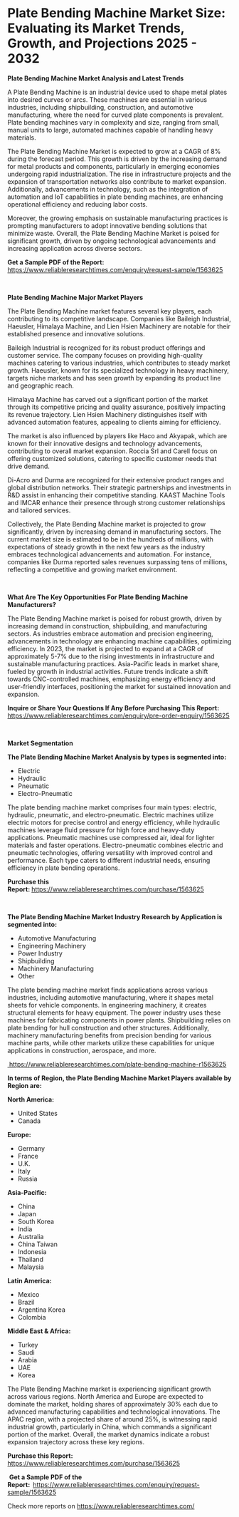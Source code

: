 <p><h1>Plate Bending Machine Market Size: Evaluating its Market Trends, Growth, and Projections 2025 - 2032</h1></p><p><strong>Plate Bending Machine Market Analysis and Latest Trends</strong></p>
<p><p>A Plate Bending Machine is an industrial device used to shape metal plates into desired curves or arcs. These machines are essential in various industries, including shipbuilding, construction, and automotive manufacturing, where the need for curved plate components is prevalent. Plate bending machines vary in complexity and size, ranging from small, manual units to large, automated machines capable of handling heavy materials.</p><p>The Plate Bending Machine Market is expected to grow at a CAGR of 8% during the forecast period. This growth is driven by the increasing demand for metal products and components, particularly in emerging economies undergoing rapid industrialization. The rise in infrastructure projects and the expansion of transportation networks also contribute to market expansion. Additionally, advancements in technology, such as the integration of automation and IoT capabilities in plate bending machines, are enhancing operational efficiency and reducing labor costs.</p><p>Moreover, the growing emphasis on sustainable manufacturing practices is prompting manufacturers to adopt innovative bending solutions that minimize waste. Overall, the Plate Bending Machine Market is poised for significant growth, driven by ongoing technological advancements and increasing application across diverse sectors.</p></p>
<p><strong>Get a Sample PDF of the Report:&nbsp;</strong> <a href="https://www.reliableresearchtimes.com/enquiry/request-sample/1563625?utm_campaign=2440&utm_medium=2&utm_source=Github&utm_content=ia&utm_term=22022025&utm_id=plate-bending-machine">https://www.reliableresearchtimes.com/enquiry/request-sample/1563625</a></p>
<p>&nbsp;</p>
<p><strong>Plate Bending Machine Major Market Players</strong></p>
<p><p>The Plate Bending Machine market features several key players, each contributing to its competitive landscape. Companies like Baileigh Industrial, Haeusler, Himalaya Machine, and Lien Hsien Machinery are notable for their established presence and innovative solutions.</p><p>Baileigh Industrial is recognized for its robust product offerings and customer service. The company focuses on providing high-quality machines catering to various industries, which contributes to steady market growth. Haeusler, known for its specialized technology in heavy machinery, targets niche markets and has seen growth by expanding its product line and geographic reach.</p><p>Himalaya Machine has carved out a significant portion of the market through its competitive pricing and quality assurance, positively impacting its revenue trajectory. Lien Hsien Machinery distinguishes itself with advanced automation features, appealing to clients aiming for efficiency.</p><p>The market is also influenced by players like Haco and Akyapak, which are known for their innovative designs and technology advancements, contributing to overall market expansion. Roccia Srl and Carell focus on offering customized solutions, catering to specific customer needs that drive demand.</p><p>Di-Acro and Durma are recognized for their extensive product ranges and global distribution networks. Their strategic partnerships and investments in R&D assist in enhancing their competitive standing. KAAST Machine Tools and IMCAR enhance their presence through strong customer relationships and tailored services.</p><p>Collectively, the Plate Bending Machine market is projected to grow significantly, driven by increasing demand in manufacturing sectors. The current market size is estimated to be in the hundreds of millions, with expectations of steady growth in the next few years as the industry embraces technological advancements and automation. For instance, companies like Durma reported sales revenues surpassing tens of millions, reflecting a competitive and growing market environment.</p></p>
<p>&nbsp;</p>
<p><strong>What Are The Key Opportunities For Plate Bending Machine Manufacturers?</strong></p>
<p><p>The Plate Bending Machine market is poised for robust growth, driven by increasing demand in construction, shipbuilding, and manufacturing sectors. As industries embrace automation and precision engineering, advancements in technology are enhancing machine capabilities, optimizing efficiency. In 2023, the market is projected to expand at a CAGR of approximately 5-7% due to the rising investments in infrastructure and sustainable manufacturing practices. Asia-Pacific leads in market share, fueled by growth in industrial activities. Future trends indicate a shift towards CNC-controlled machines, emphasizing energy efficiency and user-friendly interfaces, positioning the market for sustained innovation and expansion.</p></p>
<p><strong>Inquire or Share Your Questions If Any Before Purchasing This Report:</strong> <a href="https://www.reliableresearchtimes.com/enquiry/pre-order-enquiry/1563625?utm_campaign=2440&utm_medium=2&utm_source=Github&utm_content=ia&utm_term=22022025&utm_id=plate-bending-machine">https://www.reliableresearchtimes.com/enquiry/pre-order-enquiry/1563625</a></p>
<p>&nbsp;</p>
<p><strong>Market Segmentation</strong></p>
<p><strong>The Plate Bending Machine Market Analysis by types is segmented into:</strong></p>
<p><ul><li>Electric</li><li>Hydraulic</li><li>Pneumatic</li><li>Electro-Pneumatic</li></ul></p>
<p><p>The plate bending machine market comprises four main types: electric, hydraulic, pneumatic, and electro-pneumatic. Electric machines utilize electric motors for precise control and energy efficiency, while hydraulic machines leverage fluid pressure for high force and heavy-duty applications. Pneumatic machines use compressed air, ideal for lighter materials and faster operations. Electro-pneumatic combines electric and pneumatic technologies, offering versatility with improved control and performance. Each type caters to different industrial needs, ensuring efficiency in plate bending operations.</p></p>
<p><strong>Purchase this Report:&nbsp;</strong><a href="https://www.reliableresearchtimes.com/purchase/1563625?utm_campaign=2440&utm_medium=2&utm_source=Github&utm_content=ia&utm_term=22022025&utm_id=plate-bending-machine">https://www.reliableresearchtimes.com/purchase/1563625</a></p>
<p>&nbsp;</p>
<p><strong>The Plate Bending Machine Market Industry Research by Application is segmented into:</strong></p>
<p><ul><li>Automotive Manufacturing</li><li>Engineering Machinery</li><li>Power Industry</li><li>Shipbuilding</li><li>Machinery Manufacturing</li><li>Other</li></ul></p>
<p><p>The plate bending machine market finds applications across various industries, including automotive manufacturing, where it shapes metal sheets for vehicle components. In engineering machinery, it creates structural elements for heavy equipment. The power industry uses these machines for fabricating components in power plants. Shipbuilding relies on plate bending for hull construction and other structures. Additionally, machinery manufacturing benefits from precision bending for various machine parts, while other markets utilize these capabilities for unique applications in construction, aerospace, and more.</p></p>
<p><a href="https://www.reliableresearchtimes.com/plate-bending-machine-r1563625?utm_campaign=2440&utm_medium=2&utm_source=Github&utm_content=ia&utm_term=22022025&utm_id=plate-bending-machine">&nbsp;https://www.reliableresearchtimes.com/plate-bending-machine-r1563625</a></p>
<p><strong>In terms of Region, the Plate Bending Machine Market Players available by Region are:</strong></p>
<p>
    <p> <strong> North America: </strong>
        <ul>
            <li>United States</li>
            <li>Canada</li>
        </ul>
        </p> 
    <p> <strong> Europe: </strong>
        <ul>
            <li>Germany</li>
            <li>France</li>
            <li>U.K.</li>
            <li>Italy</li>
            <li>Russia</li>
        </ul>
        </p> 
    <p> <strong> Asia-Pacific: </strong>
        <ul>
            <li>China</li>
            <li>Japan</li>
            <li>South Korea</li>
            <li>India</li>
            <li>Australia</li>
            <li>China Taiwan</li>
            <li>Indonesia</li>
            <li>Thailand</li>
            <li>Malaysia</li>
        </ul>
        </p> 
    <p> <strong> Latin America: </strong>
        <ul>
            <li>Mexico</li>
            <li>Brazil</li>
            <li>Argentina Korea</li>
            <li>Colombia</li>
        </ul>
        </p> 
    <p> <strong> Middle East & Africa: </strong>
        <ul>
            <li>Turkey</li>
            <li>Saudi</li>
            <li>Arabia</li>
            <li>UAE</li>
            <li>Korea</li>
        </ul>
    </p>
    </p>
<p><p>The Plate Bending Machine market is experiencing significant growth across various regions. North America and Europe are expected to dominate the market, holding shares of approximately 30% each due to advanced manufacturing capabilities and technological innovations. The APAC region, with a projected share of around 25%, is witnessing rapid industrial growth, particularly in China, which commands a significant portion of the market. Overall, the market dynamics indicate a robust expansion trajectory across these key regions.</p></p>
<p><strong>Purchase this Report: </strong><a href="https://www.reliableresearchtimes.com/purchase/1563625?utm_campaign=2440&utm_medium=2&utm_source=Github&utm_content=ia&utm_term=22022025&utm_id=plate-bending-machine">https://www.reliableresearchtimes.com/purchase/1563625</a></p>
<p>&nbsp;<strong>Get a Sample PDF of the Report:&nbsp;&nbsp;</strong><a href="https://www.reliableresearchtimes.com/enquiry/request-sample/1563625?utm_campaign=2440&utm_medium=2&utm_source=Github&utm_content=ia&utm_term=22022025&utm_id=plate-bending-machine">https://www.reliableresearchtimes.com/enquiry/request-sample/1563625</a></p>
<p><strong></strong></p>
<p>Check more reports on <a href="https://www.reliableresearchtimes.com/?utm_campaign=2440&utm_medium=2&utm_source=Github&utm_content=ia&utm_term=22022025&utm_id=plate-bending-machine">https://www.reliableresearchtimes.com/</a></p>